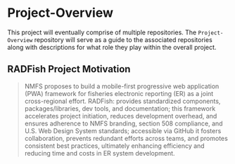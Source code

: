 # Project-Overview

This project will eventually comprise of multiple repositories. The `Project-Overview` repository will serve as a guide to the associated repositories along with descriptions for what role they play within the overall project.

## RADFish Project Motivation

> NMFS proposes to build a mobile-first progressive web application (PWA) framework for fisheries electronic reporting (ER) as a joint cross-regional effort. RADFish: provides standardized components, packages/libraries, dev tools, and documentation; this framework accelerates project initiation, reduces development overhead, and ensures adherence to NMFS branding, section 508 compliance, and U.S. Web Design System standards; accessible via GitHub it fosters collaboration, prevents redundant efforts across teams, and promotes consistent best practices, ultimately enhancing efficiency and reducing time and costs in ER system development.
